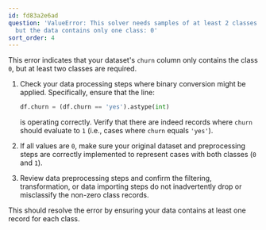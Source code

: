 ```yaml
---
id: fd83a2e6ad
question: 'ValueError: This solver needs samples of at least 2 classes in the data,
  but the data contains only one class: 0'
sort_order: 4
---
```


This error indicates that your dataset's `churn` column only contains the class `0`, but at least two classes are required.


1. Check your data processing steps where binary conversion might be applied. Specifically, ensure that the line:
   
   ```python
   df.churn = (df.churn == 'yes').astype(int)
   ```
   
   is operating correctly. Verify that there are indeed records where `churn` should evaluate to `1` (i.e., cases where `churn` equals `'yes'`).

2. If all values are `0`, make sure your original dataset and preprocessing steps are correctly implemented to represent cases with both classes (`0` and `1`).

3. Review data preprocessing steps and confirm the filtering, transformation, or data importing steps do not inadvertently drop or misclassify the non-zero class records.

This should resolve the error by ensuring your data contains at least one record for each class.